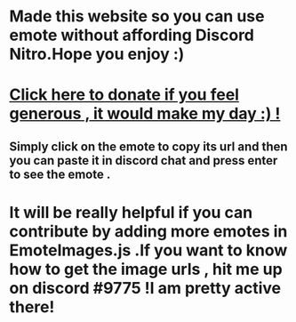 # Made this website so you can use emote without affording Discord Nitro.Hope you enjoy :)

#  [Click here to donate if you feel generous , it would make my day :) !](paypal.me/sougataghar47)

## Simply click on the emote to copy its url and then you can paste it in discord chat and press enter to see the emote .

# It will be really helpful if you can contribute by adding more emotes in EmoteImages.js .If you want to know how to get the image urls , hit me up on discord #9775 !I am pretty active there!
